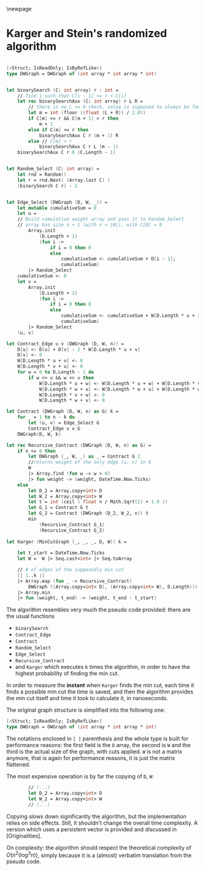 \newpage

# Karger and Stein's randomized algorithm

```fsharp

[<Struct; IsReadOnly; IsByRefLike>]
type DWGraph = DWGraph of (int array * int array * int)


let binarySearch (C: int array) r : int =
    // find i such that C[i - 1] <= r < C[i]
    let rec binarySearchAux (C: int array) r L R =
        // there is no L <= R check, value is supposed to always be found
        let m = int (floor ((float (L + R)) / 2.0))
        if C[m] <= r && C[m + 1] > r then
            m + 1
        else if C[m] <= r then
            binarySearchAux C r (m + 1) R
        else // C[m] > r
            binarySearchAux C r L (m - 1)
    binarySearchAux C r 0 (C.Length - 1)


let Random_Select (C: int array) =
    let rnd = Random()
    let r = rnd.Next( (Array.last C) )
    (binarySearch C r) - 1


let Edge_Select (DWGraph (D, W, _)) =
    let mutable cumulativeSum = 0
    let u = 
    // Build cumulative weight array and pass it to Random_Select
    // array has size n + 1 (with n = |N|), with C[0] = 0
        Array.init 
            (D.Length + 1) 
            (fun i -> 
                if i = 0 then 0 
                else 
                    cumulativeSum <- cumulativeSum + D[i - 1]; 
                    cumulativeSum)
        |> Random_Select
    cumulativeSum <- 0
    let v =
        Array.init 
            (D.Length + 1) 
            (fun i -> 
                if i = 0 then 0 
                else 
                    cumulativeSum <- cumulativeSum + W[D.Length * u + i - 1]; 
                    cumulativeSum)
        |> Random_Select
    (u, v)

let Contract_Edge u v (DWGraph (D, W, n)) =
    D[u] <- D[u] + D[v] - 2 * W[D.Length * u + v]
    D[v] <- 0
    W[D.Length * u + v] <- 0
    W[D.Length * v + u] <- 0
    for w = 0 to D.Length - 1 do
        if w <> u && w <> v then
            W[D.Length * u + w] <- W[D.Length * u + w] + W[D.Length * v + w]
            W[D.Length * w + u] <- W[D.Length * w + u] + W[D.Length * w + v]
            W[D.Length * v + w] <- 0
            W[D.Length * w + v] <- 0

let Contract (DWGraph (D, W, n) as G) k =
    for _ = 1 to n - k do
        let (u, v) = Edge_Select G
        Contract_Edge u v G
    DWGraph(D, W, k)

let rec Recursive_Contract (DWGraph (D, W, n) as G) =
    if n <= 6 then
        let DWGraph (_, W, _) as _ = Contract G 2
        //returns weight of the only edge (u, v) in G
        W 
        |> Array.find (fun w -> w > 0) 
        |> fun weight -> (weight, DateTime.Now.Ticks)
    else
        let D_2 = Array.copy<int> D
        let W_2 = Array.copy<int> W
        let t = int (ceil ( float n / Math.Sqrt(2) + 1.0 ))
        let G_1 = Contract G t
        let G_2 = Contract (DWGraph (D_2, W_2, n)) t
        min 
            (Recursive_Contract G_1)
            (Recursive_Contract G_2)
        
let Karger (MinCutGraph (_, _, _, D, W)) k =
    
    let t_start = DateTime.Now.Ticks
    let W =  W |> Seq.cast<int> |> Seq.toArray

    // # of edges of the supposedly min cut
    [| 1..k |]
    |> Array.map (fun _ -> Recursive_Contract(
        DWGraph ((Array.copy<int> D), (Array.copy<int> W), D.Length)))
    |> Array.min
    |> fun (weight, t_end) -> (weight, t_end - t_start)
```

The algorithm resembles very much the pseudo code provided: there are the usual functions

 - `binarySearch`
 - `Contract_Edge`
 - `Contract`
 - `Random_Select`
 - `Edge_Select`
 - `Recursive_Contract`
 - and `Karger` which executes k times the algorithm, in order to have the highest probability of finding the min cut.

In order to measure the **instant** when `Karger` finds the min cut, each time it finds a possible min cut the time is saved,
and then the algorithm provides the min cut itself and time it took to calculate it, in nanoseconds.

The original graph structure is simplified into the following one:

```fsharp
[<Struct; IsReadOnly; IsByRefLike>]
type DWGraph = DWGraph of (int array * int array * int)
```

The notations enclosed in `[ ]` parenthesis and the whole type is built for performance reasons: the first field is 
the `D` array, the second is `W` and the third is the actual size of the graph, with cuts applied. `W` is not a matrix
anymore, that is again for performance reasons, it is just the matrix flattened.

The most expensive operation is by far the copying of `D`, `W`:

```fsharp
        // (...)
        let D_2 = Array.copy<int> D
        let W_2 = Array.copy<int> W
        // (...)
```

Copying slows down significantly the algorithm, but the implementation relies on side effects. Still, it shouldn't change the
overall time complexity. A version which uses a persistent vector is provided and discussed in [Originalities].

On complexity: the algorithm should respect the theoretical complexity of $O(n^2(\log^3 n))$, simply because it is
a (almost) verbatim translation from the pseudo code.
